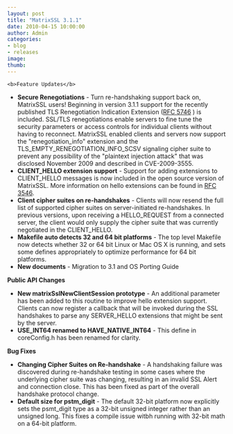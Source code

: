 ```yaml
---
layout: post
title: "MatrixSSL 3.1.1"
date: 2010-04-15 10:00:00
author: Admin
categories:
- blog
- releases
image:
thumb:
---
```

	<b>Feature Updates</b>
<ul>
<li><b>Secure Renegotiations</b> - Turn re-handshaking support back on, MatrixSSL users!   Beginning in version 3.1.1 support for the recently published TLS Renegotiation Indication Extension (<a href="http://tools.ietf.org/html/rfc5746" target=_new>RFC 5746</a> ) is included.  SSL/TLS renegotiations enable servers to fine tune the security parameters
or access controls for individual clients without having to reconnect. MatrixSSL enabled clients and servers now support the "renegotiation_info" extension and the TLS_EMPTY_RENEGOTIATION_INFO_SCSV signaling cipher suite to prevent any possibility of the "plaintext injection attack" that was disclosed November 2009 and described in CVE-2009-3555.   </li>
<li><b>CLIENT_HELLO extension support</b> - Support for adding extensions to CLIENT_HELLO messages is now included in the open source version of MatrixSSL. More information on hello extensions can be found in <a href="http://tools.ietf.org/html/rfc3546" target=_new>RFC 3546</a>.</li>
<li><b>Client cipher suites on re-handshakes</b> - Clients will now resend the full list of supported cipher suites on server-initiated re-handshakes. In previous versions, upon receiving a HELLO_REQUEST from a connected server, the client would only supply the cipher suite that was currently negotiated in the CLIENT_HELLO.</li>
<li><b>Makefile auto detects 32 and 64 bit platforms</b> - The top level Makefile now detects whether 32 or 64 bit Linux or Mac OS X is running, and sets some defines appropriately to optimize performance for 64 bit platforms.</li>
<li><b>New documents</b> - Migration to 3.1 and OS Porting Guide</li>
</ul>
<p/>
<b>Public API Changes</b>
<ul>
<li><b>New matrixSslNewClientSession prototype</b> - An additional parameter has been added to this routine to improve hello extension support. Clients can now register a callback that will be invoked during the SSL handshakes to parse any SERVER_HELLO extensions that might be sent by the server.</li>
<li><b>USE_INT64 renamed to HAVE_NATIVE_INT64</b> - This define in coreConfig.h has been renamed for clarity.</li>
</ul>
<p/>
<b>Bug Fixes</b>
<ul>
<li><b>Changing Cipher Suites on Re-handshake</b> - A handshaking failure was discovered during re-handshake testing in some cases where the underlying cipher suite was changing, resulting in an invalid SSL Alert and connection close. This has been fixed as part of the overall handshake protocol change.</li>
<li><b>Default size for pstm_digit</b> - The default 32-bit platform now explicitly sets the psmt_digit type as a 32-bit unsigned integer rather than an unsigned long. This fixes a compile issue witbh running with 32-bit math on a 64-bit platform.</li>
</ul>
<br/>
